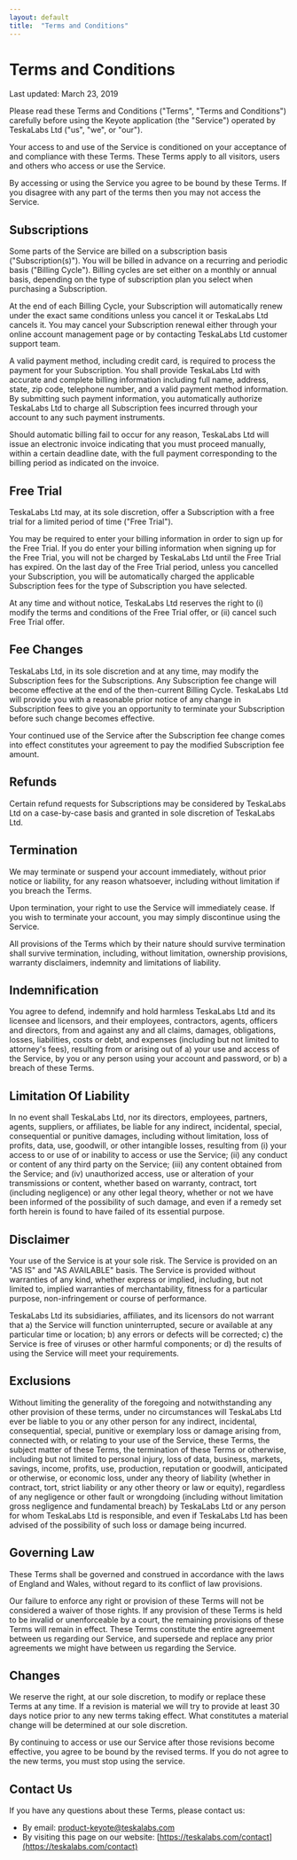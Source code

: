 ```yaml
---
layout: default
title:  "Terms and Conditions"
---
```


# Terms and Conditions

Last updated: March 23, 2019 

Please read these Terms and Conditions ("Terms", "Terms and Conditions") carefully before using the Keyote application (the "Service") operated by TeskaLabs Ltd ("us", "we", or "our"). 

Your access to and use of the Service is conditioned on your acceptance of and compliance with these Terms. These Terms apply to all visitors, users and others who access or use the Service. 

By accessing or using the Service you agree to be bound by these Terms. If you disagree with any part of the terms then you may not access the Service. 


## Subscriptions 

Some parts of the Service are billed on a subscription basis ("Subscription(s)"). You will be billed in advance on a recurring and periodic basis ("Billing Cycle"). Billing cycles are set either on a monthly or annual basis, depending on the type of subscription plan you select when purchasing a Subscription. 

At the end of each Billing Cycle, your Subscription will automatically renew under the exact same conditions unless you cancel it or TeskaLabs Ltd cancels it. You may cancel your Subscription renewal either through your online account management page or by contacting TeskaLabs Ltd customer support team. 

A valid payment method, including credit card, is required to process the payment for your Subscription. You shall provide TeskaLabs Ltd with accurate and complete billing information including full name, address, state, zip code, telephone number, and a valid payment method information. By submitting such payment information, you automatically authorize TeskaLabs Ltd to charge all Subscription fees incurred through your account to any such payment instruments. 

Should automatic billing fail to occur for any reason, TeskaLabs Ltd will issue an electronic invoice indicating that you must proceed manually, within a certain deadline date, with the full payment corresponding to the billing period as indicated on the invoice. 


## Free Trial 

TeskaLabs Ltd may, at its sole discretion, offer a Subscription with a free trial for a limited period of time ("Free Trial"). 

You may be required to enter your billing information in order to sign up for the Free Trial. 
If you do enter your billing information when signing up for the Free Trial, you will not be charged by TeskaLabs Ltd until the Free Trial has expired. On the last day of the Free Trial period, unless you cancelled your Subscription, you will be automatically charged the applicable Subscription fees for the type of Subscription you have selected. 

At any time and without notice, TeskaLabs Ltd reserves the right to (i) modify the terms and conditions of the Free Trial offer, or (ii) cancel such Free Trial offer. 


## Fee Changes 

TeskaLabs Ltd, in its sole discretion and at any time, may modify the Subscription fees for the Subscriptions. Any Subscription fee change will become effective at the end of the then-current Billing Cycle. 
TeskaLabs Ltd will provide you with a reasonable prior notice of any change in Subscription fees to give you an opportunity to terminate your Subscription before such change becomes effective. 

Your continued use of the Service after the Subscription fee change comes into effect constitutes your agreement to pay the modified Subscription fee amount. 


## Refunds 

Certain refund requests for Subscriptions may be considered by TeskaLabs Ltd on a case-by-case basis and granted in sole discretion of TeskaLabs Ltd. 


## Termination 

We may terminate or suspend your account immediately, without prior notice or liability, for any reason whatsoever, including without limitation if you breach the Terms. 

Upon termination, your right to use the Service will immediately cease. If you wish to terminate your account, you may simply discontinue using the Service. 

All provisions of the Terms which by their nature should survive termination shall survive termination, including, without limitation, ownership provisions, warranty disclaimers, indemnity and limitations of liability. 


## Indemnification 

You agree to defend, indemnify and hold harmless TeskaLabs Ltd and its licensee and licensors, and their employees, contractors, agents, officers and directors, from and against any and all claims, damages, obligations, losses, liabilities, costs or debt, and expenses (including but not limited to attorney's fees), resulting from or arising out of a) your use and access of the Service, by you or any person using your account and password, or b) a breach of these Terms. 


## Limitation Of Liability 

In no event shall TeskaLabs Ltd, nor its directors, employees, partners, agents, suppliers, or affiliates, be liable for any indirect, incidental, special, consequential or punitive damages, including without limitation, loss of profits, data, use, goodwill, or other intangible losses, resulting from (i) your access to or use of or inability to access or use the Service; (ii) any conduct or content of any third party on the Service; (iii) any content obtained from the Service; and (iv) unauthorized access, use or alteration of your transmissions or content, whether based on warranty, contract, tort (including negligence) or any other legal theory, whether or not we have been informed of the possibility of such damage, and even if a remedy set forth herein is found to have failed of its essential purpose. 


## Disclaimer 

Your use of the Service is at your sole risk. The Service is provided on an "AS IS" and "AS AVAILABLE" basis. The Service is provided without warranties of any kind, whether express or implied, including, but not limited to, implied warranties of merchantability, fitness for a particular purpose, non-infringement or course of performance. 

TeskaLabs Ltd its subsidiaries, affiliates, and its licensors do not warrant that a) the Service will function uninterrupted, secure or available at any particular time or location; b) any errors or defects will be corrected; c) the Service is free of viruses or other harmful components; or d) the results of using the Service will meet your requirements. 


## Exclusions 

Without limiting the generality of the foregoing and notwithstanding any other provision of these terms, under no circumstances will TeskaLabs Ltd ever be liable to you or any other person for any indirect, incidental, consequential, special, punitive or exemplary loss or damage arising from, connected with, or relating to your use of the Service, these Terms, the subject matter of these Terms, the termination of these Terms or otherwise, including but not limited to personal injury, loss of data, business, markets, savings, income, profits, use, production, reputation or goodwill, anticipated or otherwise, or economic loss, under any theory of liability (whether in contract, tort, strict liability or any other theory or law or equity), regardless of any negligence or other fault or wrongdoing (including without limitation gross negligence and fundamental breach) by TeskaLabs Ltd or any person for whom TeskaLabs Ltd is responsible, and even if TeskaLabs Ltd has been advised of the possibility of such loss or damage being incurred. 


## Governing Law 

These Terms shall be governed and construed in accordance with the laws of England and Wales, without regard to its conflict of law provisions. 

Our failure to enforce any right or provision of these Terms will not be considered a waiver of those rights. If any provision of these Terms is held to be invalid or unenforceable by a court, the remaining provisions of these Terms will remain in effect. These Terms constitute the entire agreement between us regarding our Service, and supersede and replace any prior agreements we might have between us regarding the Service. 


## Changes 

We reserve the right, at our sole discretion, to modify or replace these Terms at any time. If a revision is material we will try to provide at least 30 days notice prior to any new terms taking effect. What constitutes a material change will be determined at our sole discretion. 

By continuing to access or use our Service after those revisions become effective, you agree to be bound by the revised terms. If you do not agree to the new terms, you must stop using the service. 


## Contact Us 

If you have any questions about these Terms, please contact us: 
 * By email: [product-keyote@teskalabs.com](mailto:product-keyote@teskalabs.com)
 * By visiting this page on our website: [https://teskalabs.com/contact](https://teskalabs.com/contact)
